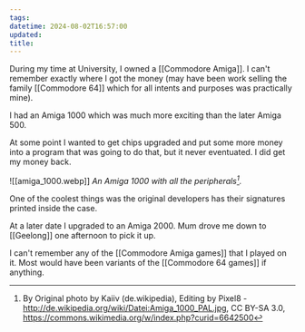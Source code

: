 ```yaml
---
tags: 
datetime: 2024-08-02T16:57:00
updated: 
title:
---
```

During my time at University, I owned a [[Commodore Amiga]]. I can't remember exactly where I got the money (may have been work selling the family [[Commodore 64]] which for all intents and purposes was practically mine).

I had an Amiga 1000 which was much more exciting than the later Amiga 500.

At some point I wanted to get chips upgraded and put some more money into a program that was going to do that, but it never eventuated. I did get my money back.

![[amiga_1000.webp]]
*An Amiga 1000 with all the peripherals[^1].*

One of the coolest things was the original developers has their signatures printed inside the case.

At a later date I upgraded to an Amiga 2000. Mum drove me down to [[Geelong]] one afternoon to pick it up.

I can't remember any of the [[Commodore Amiga games]] that I played on it. Most would have been variants of the [[Commodore 64 games]] if anything.

[^1]: By Original photo by Kaiiv (de.wikipedia), Editing by Pixel8 - http://de.wikipedia.org/wiki/Datei:Amiga_1000_PAL.jpg, CC BY-SA 3.0, https://commons.wikimedia.org/w/index.php?curid=6642500

